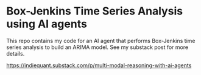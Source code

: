 # Box-Jenkins Time Series Analysis using AI agents

This repo contains my code for an AI agent that performs Box-Jenkins time series analysis to build an ARIMA model. See my substack post for more details.

https://indiequant.substack.com/p/multi-modal-reasoning-with-ai-agents
